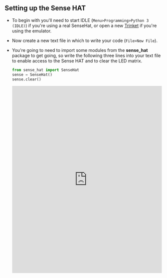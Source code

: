 ## Setting up the Sense HAT

- To begin with you'll need to start IDLE (`Menu>Programming>Python 3 (IDLE)`) if you're using a real SenseHat, or open a new [Trinket](https://trinket.io/) if you're using the emulator.

- Now create a new text file in which to write your code (`File>New File`).

- You're going to need to import some modules from the **sense_hat** package to get going, so write the following three lines into your text file to enable access to the Sense HAT and to clear the LED matrix.

	```python
	from sense_hat import SenseHat
	sense = SenseHat()
	sense.clear()
	```
	<iframe src="https://trinket.io/embed/python/4728cbe745" width="100%" height="600" frameborder="0" marginwidth="0" marginheight="0" allowfullscreen></iframe>

